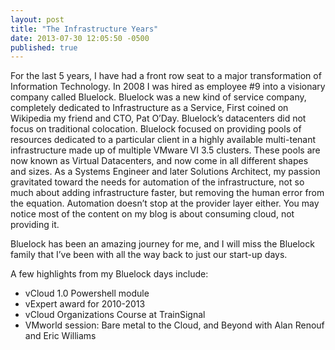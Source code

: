 ```yaml
--- 
layout: post
title: "The Infrastructure Years"
date: 2013-07-30 12:05:50 -0500
published: true
---
```


For the last 5 years, I have had a front row seat to a major transformation of Information Technology. In 2008 I was hired as employee #9 into a visionary company called Bluelock. Bluelock was a new kind of service company, completely dedicated to Infrastructure as a Service, First coined on Wikipedia my friend and CTO, Pat O’Day. Bluelock’s datacenters did not focus on traditional colocation. Bluelock focused on providing pools of resources dedicated to a particular client in a highly available multi-tenant infrastructure made up of multiple VMware VI 3.5 clusters. These pools are now known as Virtual Datacenters, and now come in all different shapes and sizes. As a Systems Engineer and later Solutions Architect, my passion gravitated toward the needs for automation of the infrastructure, not so much about adding infrastructure faster, but removing the human error from the equation. Automation doesn’t stop at the provider layer either. You may notice most of the content on my blog is about consuming cloud, not providing it.

Bluelock has been an amazing journey for me, and I will miss the Bluelock family that I’ve been with all the way back to just our start-up days.

A few highlights from my Bluelock days include:

* vCloud 1.0 Powershell module
* vExpert award for 2010-2013
* vCloud Organizations Course at TrainSignal
* VMworld session: Bare metal to the Cloud, and Beyond with Alan Renouf and Eric Williams
